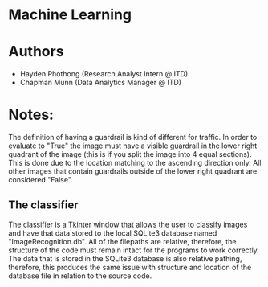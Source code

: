 # Machine Learning

# Authors
  - Hayden Phothong (Research Analyst Intern @ ITD)
  - Chapman Munn (Data Analytics Manager @ ITD)

# Notes:
The definition of having a guardrail is kind of different for traffic. In order to evaluate to "True" the image must have a visible guardrail in the lower right quadrant of the image (this is if you split the image into 4 equal sections). This is done due to the location matching to the ascending direction only. All other images that contain guardrails outside of the lower right quadrant are considered "False".

## The classifier
The classifier is a Tkinter window that allows the user to classify images and have that data stored to the local SQLite3 database named "ImageRecognition.db". All of the filepaths are relative, therefore, the structure of the code must remain intact for the programs to work correctly. The data that is stored in the SQLite3 database is also relative pathing, therefore, this produces the same issue with structure and location of the database file in relation to the source code.
